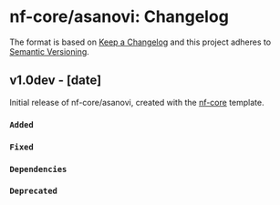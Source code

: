 # nf-core/asanovi: Changelog

The format is based on [Keep a Changelog](https://keepachangelog.com/en/1.0.0/)
and this project adheres to [Semantic Versioning](https://semver.org/spec/v2.0.0.html).

## v1.0dev - [date]

Initial release of nf-core/asanovi, created with the [nf-core](https://nf-co.re/) template.

### `Added`

### `Fixed`

### `Dependencies`

### `Deprecated`
